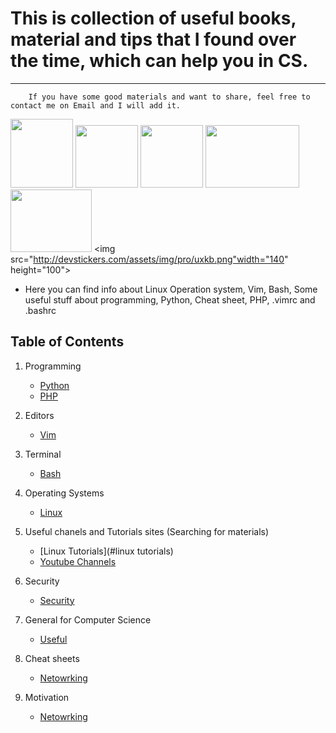 # This is collection of useful books, material and tips that I found over the time, which can help you in CS. 
------

        If you have some good materials and want to share, feel free to contact me on Email and I will add it.

<img src="http://www.unixstickers.com/image/data/stickers/binbash/Bash-new.sh.png" width="100" height="110">                          <img src="https://upload.wikimedia.org/wikipedia/commons/9/9f/Vimlogo.svg" width="100" height="100">                                 <img src="https://mustafasadiq0.files.wordpress.com/2015/08/zen-of-python-poster-a3.png?w=982" width="100" height="100">               <img src="http://logos-download.com/wp-content/uploads/2016/03/Cisco_logo_emblem_logotype.png" width="150" height="100">                  <img src="http://www.singularissoftwares.com/img/phplenguaje.jpg" width="130" height="100">                                               <img src="http://devstickers.com/assets/img/pro/uxkb.png"width="140" height="100">


* Here you can find info about Linux Operation system, Vim, Bash, Some useful stuff about programming, Python, Cheat sheet, PHP, .vimrc and .bashrc


Table of Contents
-----------------

  1. Programming
     - [Python](#Python)
     - [PHP](#PHP)
      
  2. Editors
     - [Vim](#vim)
      
  3. Terminal
     - [Bash](#bash)

  4. Operating Systems
     - [Linux](./linux/test)

  5. Useful chanels and Tutorials sites (Searching for materials)
     - [Linux Tutorials](#linux tutorials)
     - [Youtube Channels](#youtube)
  6. Security
     - [Security](#security)
     
  7.  General for Computer Science  
      - [Useful](#useful)
  
  8. Cheat sheets 
     - [Netowrking](#networking)
  
  9. Motivation 
     - [Netowrking](#networking)
     
 
